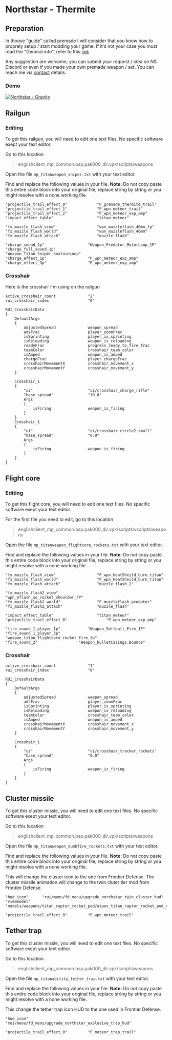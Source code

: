 # Northstar - Thermite

## Preparation

In thoose "guide" called premade I will consider that you know how to proprely setup / start modding your game. If it's not your case you must read the "General info", refer to this [link](https://noskill.gitbook.io/titanfall2/how-to-start-modding/modding-introduction)

Any suggestion are welcome, you can submit your request / idea on NS Discord or even if you made your own premade weapon / set. You can reach me via [contact](https://noskill.gitbook.io/titanfall2/contact) details.

### Demo

[![Northstar - Gravity](https://github.com/Wanty5883/Titanfall2/raw/master/picture/northstar%20-%20thermite.PNG?raw=true)](https://youtu.be/oYTL5fdoAEo)

## Railgun

### Editing

To get this railgun, you will need to edit one text files. No specific software exept your text editor.

Go to this location

> englishclient\_mp\_common.bsp.pak000\_dir.vpk\scripts\weapons

Open the file `mp_titanweapon_sniper.txt` with your text editor.

Find and replace the following values in your file. **Note:** Do not copy paste this entire code block into your original file, replace string by string or you might resolve with a none working file.

```text
"projectile_trail_effect_0"				"P_grenade_thermite_trail"
"projectile_trail_effect_1"				"P_wpn_meteor_trail"
"projectile_trail_effect_2"				"P_wpn_meteor_exp_amp"
"impact_effect_table" 					"titan_meteor"
```

```text
"fx_muzzle_flash_view"					"wpn_muzzleflash_40mm_fp"
"fx_muzzle_flash_world"					"wpn_muzzleflash_40mm"
"fx_muzzle_flash_attach"				"muzzle_flash"
```

```text
"charge_sound_1p"					"Weapon_Predator_MotorLoop_1P"
"charge_full_sound_1p"					"Weapon_Titan_Sniper_SustainLoop"
"charge_effect_1p"					"P_wpn_meteor_exp_amp"
"charge_effect_3p"					"P_wpn_meteor_exp_amp"
```

### Crosshair

Here is the crosshair I'm using on the railgun

```text
active_crosshair_count				"2"
rui_crosshair_index					"0"

RUI_CrosshairData
{
	DefaultArgs
	{
		adjustedSpread				weapon_spread
		adsFrac 					player_zoomFrac
		isSprinting					player_is_sprinting
		isReloading					weapon_is_reloading
		readyFrac                   progress_ready_to_fire_frac
		teamColor					crosshair_team_color
		isAmped						weapon_is_amped
		chargeFrac                  player_chargeFrac
		crosshairMovementX          crosshair_movement_x
		crosshairMovementY          crosshair_movement_y
	}

	Crosshair_1
	{
		"ui"						"ui/crosshair_charge_rifle"
		"base_spread"				"10.0"
		Args
		{
			isFiring				weapon_is_firing
		}
	}
	Crosshair_1
	{
		"ui"						"ui/crosshair_circle2_small"
		"base_spread"				"0.0"
		Args
		{
			isFiring				weapon_is_firing
		}
	}
}
```

## Flight core

### Editing

To get this flight core, you will need to edit one text files. No specific software exept your text editor.

For the first file you need to edit, go to this location

> englishclient\_mp\_common.bsp.pak000\_dir.vpk\scripts\vscripts\weapons

Open the file `mp_titanweapon_flightcore_rockets.txt` with your text editor.

Find and replace the following values in your file. **Note:** Do not copy paste this entire code block into your original file, replace string by string or you might resolve with a none working file.

```text
"fx_muzzle_flash_view"					"P_wpn_HeatSheild_burn_titan"
"fx_muzzle_flash_world"					"P_wpn_HeatSheild_burn_titan"
"fx_muzzle_flash_attach"				"muzzle_flash_2"

"fx_muzzle_flash2_view"					"wpn_mflash_xo_rocket_shoulder_FP"
"fx_muzzle_flash2_world"				"P_muzzleflash_predator"
"fx_muzzle_flash2_attach"				"muzzle_flash"
```

```text
"impact_effect_table" 					"titan_meteor"
"projectile_trail_effect_0" 				"P_wpn_meteor_exp_amp"
```

```text
"fire_sound_1_player_1p"			"Weapon_Softball_Fire_1P"
"fire_sound_1_player_3p"			"weapon_titan_flightcore_rocket_fire_3p"
"fire_sound_2"					"Weapon_bulletCasings.Bounce"
```

### Crosshair

```text
active_crosshair_count				"1"
rui_crosshair_index					"0"

RUI_CrosshairData
{
	DefaultArgs
	{
		adjustedSpread				weapon_spread
		adsFrac 					player_zoomFrac
		isSprinting					player_is_sprinting
		isReloading					weapon_is_reloading
		teamColor					crosshair_team_color
		isAmped						weapon_is_amped
		crosshairMovementX          crosshair_movement_x
		crosshairMovementY          crosshair_movement_y
	}

	Crosshair_1
	{
		"ui"						"ui/crosshair_tracker_rockets"
		"base_spread"				"0.0"
		Args
		{
			isFiring				weapon_is_firing
		}
	}
}
```

## Cluster missile

To get this cluster missle, you will need to edit one text files. No specific software exept your text editor.

Go to this location

> englishclient\_mp\_common.bsp.pak000\_dir.vpk\scripts\weapons

Open the file `mp_titanweapon_dumbfire_rockets.txt` with your text editor.

Find and replace the following values in your file. **Note:** Do not copy paste this entire code block into your original file, replace string by string or you might resolve with a none working file.

This will change the cluster icon to the one from Frontier Defense. The cluster missile animation will change to the twin cluter tier mod from Frontier Defense.

```text
"hud_icon"		"rui/menu/fd_menu/upgrade_northstar_twin_cluster_hud"
"viewmodel"		"models/weapons/titan_raptor_rocket_pod/atpov_titan_raptor_rocket_pod_core.mdl"
```

```text
"projectile_trail_effect_0"			"P_wpn_meteor_trail"
```

## Tether trap

To get this cluster missle, you will need to edit one text files. No specific software exept your text editor.

Go to this location

> englishclient\_mp\_common.bsp.pak000\_dir.vpk\scripts\weapons

Open the file `mp_titanability_tether_trap.txt` with your text editor.

Find and replace the following values in your file. **Note:** Do not copy paste this entire code block into your original file, replace string by string or you might resolve with a none working file.

This change the tether trap icon HUD to the one used in Frontier Defense.

```text
"hud_icon"			"rui/menu/fd_menu/upgrade_northstar_explosive_trap_hud"
```

```text
"projectile_trail_effect_0"			"P_meteor_trap_trail"
```

